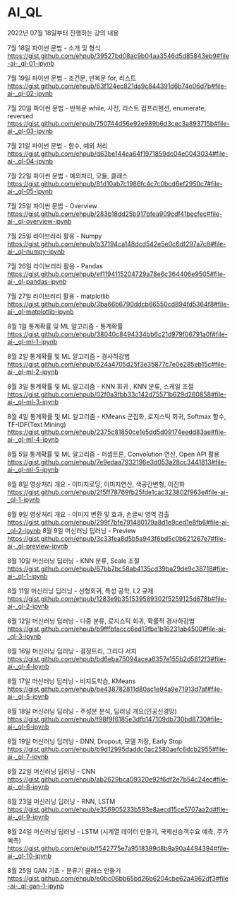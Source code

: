 # AI_QL
2022년 07월 18일부터 진행하는 강의 내용


7월 18일 파이썬 문법 - 소개 및 형식
https://gist.github.com/ehpub/39527bd08ac9b04aa3546d5d85843eb9#file-ai-_ql-01-ipynb

7월 19일 파이썬 문법 - 조건문, 반복문 for, 리스트
https://gist.github.com/ehpub/63f124ec821da9c844391d6b74e06d7b#file-ai-_ql-02-ipynb

7월 20일 파이썬 문법 - 반복문 while, 사전, 리스트 컴프리헨션, enumerate, reversed
https://gist.github.com/ehpub/750744d56e92e989b6d3cec3a893715b#file-ai-_ql-03-ipynb

7월 21일 파이썬 문법 - 함수, 예외 처리
https://gist.github.com/ehpub/d63be144ea64f1971859dc04e0043034#file-ai-_ql-04-ipynb

7월 22일 파이썬 문법 - 예외처리, 모듈, 클래스
https://gist.github.com/ehpub/81d10ab7c1986fc4c7c0bcd6ef2950c7#file-ai-_ql-05-ipynb

7월 25일 파이썬 문법 - Overview
https://gist.github.com/ehpub/283b18dd25b917bfea909cdf41becfec#file-ai-_ql-overview-ipynb

7월 25일 라이브러리 활용 - Numpy
https://gist.github.com/ehpub/b37194ca148dcd542e5e0c6df297a7c8#file-ai-_ql-numpy-ipynb

7월 26일 라이브러리 활용 - Pandas
https://gist.github.com/ehpub/ef1194115204729a78e6c364406e9505#file-ai-_ql-pandas-ipynb

7월 27일 라이브러리 활용 - matplotlib
https://gist.github.com/ehpub/3ba66b6790ddcb66550cd894fd5364f8#file-ai-_ql-matplotlib-ipynb

8월 1일 통계확률 및 ML 알고리즘 - 통계확률
https://gist.github.com/ehpub/38040c8494334bb6c21d979f06791a0f#file-ai-_ql-ml-1-ipynb

8월 2일 통계확률 및 ML 알고리즘 - 경사하강법
https://gist.github.com/ehpub/624a4705d25f3e35877c7e0e285eb15c#file-ai-_ql-ml-2-ipynb

8월 3일 통계확률 및 ML 알고리즘 - KNN 회귀 , KNN 분류, 스케일 조절
https://gist.github.com/ehpub/02f0a3fbb33c142d75571b629d260858#file-ai-_ql-ml-3-ipynb

8월 4일 통계확률 및 ML 알고리즘 - KMeans 군집화, 로지스틱 회귀, Softmax 함수, TF-IDF(Text Mining)
https://gist.github.com/ehpub/2375c81850ce1e5dd5d09174eedd83ae#file-ai-_ql-ml-4-ipynb

8월 5일 통계확률 및 ML 알고리즘 - 퍼셉트론, Convolution 연산, Open API 활용
https://gist.github.com/ehpub/7e9edaa7932196e3d053a28cc3441813#file-ai-_ql-ml-5-ipynb

8월 8일 영상처리 개요 - 이미지로딩, 이미지연산, 색공간변형, 이진화
https://gist.github.com/ehpub/2f5ff78769fb25fde1cac323802f963e#file-ai-_ql-1-ipynb

8월 9일 영상처리 개요 - 이미지 변환 및 효과, 손글씨 영역 검출
https://gist.github.com/ehpub/299f7bfe791480179a8d1e9ced1e8fb6#file-ai-_ql-2-ipynb
8월 9일 머신러닝 딥러닝 - Preview
https://gist.github.com/ehpub/3c33fea8d5b5a943f6bd5c0b621267e7#file-ai-_ql-preview-ipynb

8월 10일 머신러닝 딥러닝 - KNN 분류, Scale 조절
https://gist.github.com/ehpub/67bb7bc58ab4135cd39ba29de9c38718#file-ai-_ql-1-ipynb

8월 11일 머신러닝 딥러닝 - 선형회귀, 특성 공학, L2 규제
https://gist.github.com/ehpub/1283e9b351539589302f5259125d678b#file-ai-_ql-2-ipynb

8월 12일 머신러닝 딥러닝 - 다중 분류, 로지스틱 회귀, 확률적 경사하강법
https://gist.github.com/ehpub/b9fffbfaccc6ed13fbe1b16231ab4500#file-ai-_ql-3-ipynb

8월 16일 머신러닝 딥러닝 - 결정트리, 그리디 서치
https://gist.github.com/ehpub/bd6eba75094acea6357e155b2d5812f3#file-ai-_ql-4-ipynb

8월 17일 머신러닝 딥러닝 - 비지도학습, KMeans
https://gist.github.com/ehpub/be438782811d80ac1e94a9e71913d7af#file-ai-_ql-5-ipynb

8월 18일 머신러닝 딥러닝 - 주성분 분석, 딥러닝 개요(인공신경망)
https://gist.github.com/ehpub/f98f9f6185e3dfb147109db730bd8730#file-ai-_ql-6-ipynb

8월 19일 머신러닝 딥러닝 - DNN, Dropout, 모델 저장, Early Stop
https://gist.github.com/ehpub/b9d12995daddc0ac2580aefc6dcb2955#file-ai-_ql-7-ipynb

8월 22일 머신러닝 딥러닝 - CNN
https://gist.github.com/ehpub/ab2629bca09320e92f6df2e7b54c24ec#file-ai-_ql-8-ipynb

8월 23일 머신러닝 딥러닝 - RNN, LSTM
https://gist.github.com/ehpub/e356905233b593e8aecd15ce5707aa2d#file-ai-_ql-9-ipynb

8월 24일 머신러닝 딥러닝 - LSTM (시계열 데이터 만들기, 국제선승객수요 예측, 주가 예측)
https://gist.github.com/ehpub/f542775e7a9518399d8b9a90a4484394#file-ai-_ql-10-ipynb

8월 25일 GAN 기초 - 분류기 클래스 만들기
https://gist.github.com/ehpub/e0bc06bb65bd26b6204cbe62a4962df3#file-ai-_ql-gan-1-ipynb
